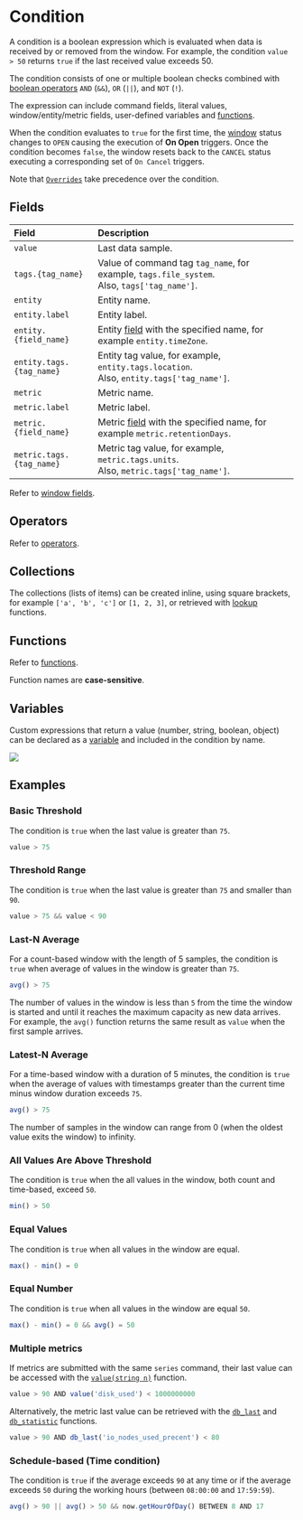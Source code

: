 # Condition

A condition is a boolean expression which is evaluated when data is received by or removed from the window. For example, the condition `value > 50` returns `true` if the last received value exceeds 50.

The condition consists of one or multiple boolean checks combined with [boolean operators](operators.md#boolean-operators) `AND` (`&&`), `OR` (`||`), and `NOT` (`!`).

The expression can include command fields, literal values, window/entity/metric fields, user-defined variables and [functions](functions.md).

When the condition evaluates to `true` for the first time, the [window](window.md) status changes to `OPEN` causing the execution of **On Open** triggers. Once the condition becomes `false`, the window resets back to the `CANCEL` status executing a corresponding set of `On Cancel` triggers.

Note that [`Overrides`](overrides.md) take precedence over the condition.

## Fields

| **Field** | **Description** |
| :--- | :--- |
| `value` | Last data sample. |
| `tags.{tag_name}` | Value of command tag `tag_name`, for example, `tags.file_system`. <br>Also, `tags['tag_name']`.|
| `entity` | Entity name. |
| `entity.label` | Entity label. |
| `entity.{field_name}` | Entity [field](../api/meta/entity/list.md#fields) with the specified name, for example `entity.timeZone`. |
| `entity.tags.{tag_name}` | Entity tag value, for example, `entity.tags.location`. <br>Also, `entity.tags['tag_name']`. |
| `metric` | Metric name. |
| `metric.label` | Metric label. |
| `metric.{field_name}` | Metric [field](../api/meta/metric/list.md#fields) with the specified name, for example `metric.retentionDays`. |
| `metric.tags.{tag_name}` | Metric tag value, for example, `metric.tags.units`. <br>Also, `metric.tags['tag_name']`. |

Refer to [window fields](window.md#window-fields).

## Operators

Refer to [operators](operators.md).

## Collections

The collections (lists of items) can be created inline, using square brackets, for example `['a', 'b', 'c']` or `[1, 2, 3]`, or retrieved with [lookup](functions.md#lookup) functions.

## Functions

Refer to [functions](functions.md).

Function names are **case-sensitive**.

## Variables

Custom expressions that return a value (number, string, boolean, object) can be declared as a [variable](variables.md) and included in the condition by name.

![](./images/condition-variable.png)

## Examples

### Basic Threshold

The condition is `true` when the last value is greater than `75`.

```javascript
value > 75
```

### Threshold Range

The condition is `true` when the last value is greater than `75` and smaller than `90`.

```javascript
value > 75 && value < 90
```

### Last-N Average

For a count-based window with the length of 5 samples, the condition is `true` when average of values in the window is greater than `75`.

```javascript
avg() > 75
```

The number of values in the window is less than `5` from the time the window is started and until it reaches the maximum capacity as new data arrives. For example, the `avg()` function returns the same result as `value` when the first sample arrives.

### Latest-N Average

For a time-based window with a duration of 5 minutes, the condition is `true` when the average of values with timestamps greater than the current time minus window duration exceeds `75`.

```javascript
avg() > 75
```

The number of samples in the window can range from 0 (when the oldest value exits the window) to infinity.

### All Values Are Above Threshold

The condition is `true` when the all values in the window, both count and time-based, exceed `50`.

```javascript
min() > 50
```

### Equal Values

The condition is `true` when all values in the window are equal.

```javascript
max() - min() = 0
```

### Equal Number

The condition is `true` when all values in the window are equal `50`.

```javascript
max() - min() = 0 && avg() = 50
```

### Multiple metrics

If metrics are submitted with the same `series` command, their last value can be accessed with the [`value(string n)`](functions-value.md) function.

```javascript
value > 90 AND value('disk_used') < 1000000000
```

Alternatively, the metric last value can be retrieved with the [`db_last`](functions-series.md#db_laststring-m) and [`db_statistic`](functions-series.md#db_statistic) functions.

```javascript
value > 90 AND db_last('io_nodes_used_precent') < 80
```

### Schedule-based (Time condition)

The condition is `true` if the average exceeds `90` at any time or if the average exceeds `50` during the working hours (between `08:00:00` and `17:59:59`).

```javascript
avg() > 90 || avg() > 50 && now.getHourOfDay() BETWEEN 8 AND 17
```